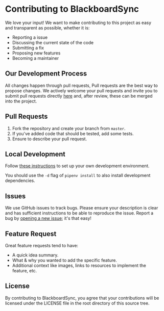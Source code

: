 # Contributing to BlackboardSync

We love your input! We want to make contributing to this
project as easy and transparent as possible, whether it is:
- Reporting a issue
- Discussing the current state of the code
- Submitting a fix
- Proposing new features
- Becoming a maintainer


## Our Development Process

All changes happen through pull requests,
Pull requests are the best way to propose changes.
We actively welcome your pull requests and invite you to
submit pull requests directly
[here](https://github.com/jacobszpz/BlackboardSync/pulls)
and, after review, these can be merged into the project.


## Pull Requests

1. Fork the repository and create your branch from `master`.
2. If you've added code that should be tested, add some tests.
3. Ensure to describe your pull request.


## Local Development

Follow [these instructions](#todo) to set up your own development environment.

You should use the `-d` flag of `pipenv install` to also
install development dependencies.


## Issues

We use GitHub issues to track bugs.
Please ensure your description is clear and has sufficient
instructions to be able to reproduce the issue.
Report a bug by [opening a new issue][new-issue]; it's that easy!


## Feature Request

Great feature requests tend to have:

- A quick idea summary.
- What & why you wanted to add the specific feature.
- Additional context like images, links to resources to implement the feature, etc.



## License

By contributing to BlackboardSync, you agree that your
contributions will be licensed under the LICENSE file in
the root directory of this source tree.

[new-issue]: https://github.com/jacobszpz/BlackboardSync/issues/new
